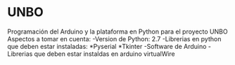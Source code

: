 # UNBO
Programación del Arduino y la plataforma en Python para el proyecto UNBO
Aspectos a tomar en cuenta:
  -Version de Python: 2.7
  -Librerias en python que deben estar instaladas:
    *Pyserial
    *Tkinter
  -Software de Arduino
  -Librerias que deben estar instaldas en arduino virtualWire
  
